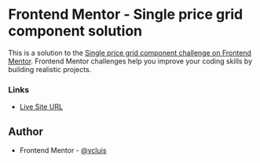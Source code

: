 # Frontend Mentor - Single price grid component solution

This is a solution to the [Single price grid component challenge on Frontend Mentor](https://www.frontendmentor.io/challenges/single-price-grid-component-5ce41129d0ff452fec5abbbc). Frontend Mentor challenges help you improve your coding skills by building realistic projects.

### Links

- [Live Site URL](https://ycluis.github.io/ui-components/single-price-grid-component/)

## Author

- Frontend Mentor - [@ycluis](https://www.frontendmentor.io/profile/ycluis)
